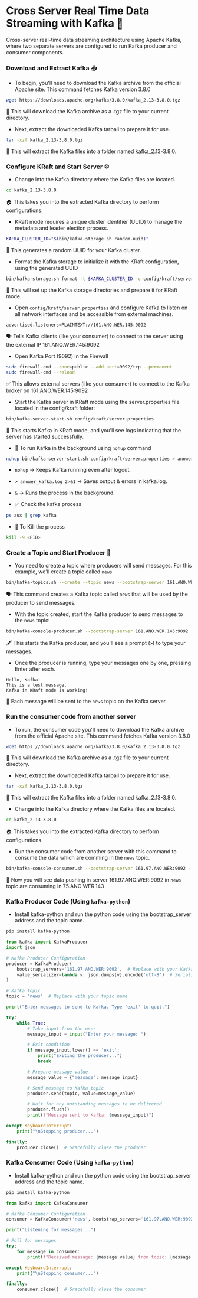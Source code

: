 # Cross Server Real Time Data Streaming with Kafka 🚀
Cross-server real-time data streaming architecture using Apache Kafka, where two separate servers are configured to run Kafka producer and consumer components.

### Download and Extract Kafka 📥

- To begin, you'll need to download the Kafka archive from the official Apache site. This command fetches Kafka version 3.8.0

```bash
wget https://downloads.apache.org/kafka/3.8.0/kafka_2.13-3.8.0.tgz
```
📂 This will download the Kafka archive as a .tgz file to your current directory.

- Next, extract the downloaded Kafka tarball to prepare it for use. 

```bash
tar -xzf kafka_2.13-3.8.0.tgz
```
📂 This will extract the Kafka files into a folder named kafka_2.13-3.8.0.

### Configure KRaft and Start Server ⚙️

- Change into the Kafka directory where the Kafka files are located.

```bash
cd kafka_2.13-3.8.0
```
🏠 This takes you into the extracted Kafka directory to perform configurations.

- KRaft mode requires a unique cluster identifier (UUID) to manage the metadata and leader election process.

```bash
KAFKA_CLUSTER_ID="$(bin/kafka-storage.sh random-uuid)"
```
🔑 This generates a random UUID for your Kafka cluster.

- Format the Kafka storage to initialize it with the KRaft configuration, using the generated UUID

```bash
bin/kafka-storage.sh format -t $KAFKA_CLUSTER_ID -c config/kraft/server.properties
```
💾 This will set up the Kafka storage directories and prepare it for KRaft mode.

- Open `config/kraft/server.properties` and configure Kafka to listen on all network interfaces and be accessible from external machines.

```text
advertised.listeners=PLAINTEXT://161.ANO.WER.145:9092
```
🗣️ Tells Kafka clients (like your consumer) to connect to the server using the external IP 161.ANO.WER.145:9092

- Open Kafka Port (9092) in the Firewall

```bash
sudo firewall-cmd --zone=public --add-port=9092/tcp --permanent
sudo firewall-cmd --reload
```
✅ This allows external servers (like your consumer) to connect to the Kafka broker on 161.ANO.WER.145:9092

- Start the Kafka server in KRaft mode using the server.properties file located in the config/kraft folder:

```bash
bin/kafka-server-start.sh config/kraft/server.properties
```
🚀 This starts Kafka in KRaft mode, and you'll see logs indicating that the server has started successfully.

- 🔄 To run Kafka in the background using `nohup` command

```bash
nohup bin/kafka-server-start.sh config/kraft/server.properties > anower_kafka.log 2>&1 &
```
- `nohup` → Keeps Kafka running even after logout.
- `> anower_kafka.log 2>&1` → Saves output & errors in kafka.log.
- `&` → Runs the process in the background.

- ✅ Check the kafka process
```bash
ps aux | grep kafka
```

- 🛑 To Kill the process
```bash
kill -9 <PID>
```
### Create a Topic and Start Producer 📝

- You need to create a topic where producers will send messages. For this example, we'll create a topic called `news`

```bash
bin/kafka-topics.sh --create --topic news --bootstrap-server 161.ANO.WER.145:9092
```
🗣️ This command creates a Kafka topic called `news` that will be used by the producer to send messages.

- With the topic created, start the Kafka producer to send messages to the `news` topic:

```bash
bin/kafka-console-producer.sh --bootstrap-server 161.ANO.WER.145:9092 --topic news
```
🖋️ This starts the Kafka producer, and you'll see a prompt (`>`) to type your messages.

- Once the producer is running, type your messages one by one, pressing Enter after each.

```text
Hello, Kafka!
This is a test message.
Kafka in KRaft mode is working!
```
💬 Each message will be sent to the `news` topic on the Kafka server.

### Run the consumer code from another server

- To run, the consumer code you'll need to download the Kafka archive from the official Apache site. This command fetches Kafka version 3.8.0

```bash
wget https://downloads.apache.org/kafka/3.8.0/kafka_2.13-3.8.0.tgz
```
📂 This will download the Kafka archive as a .tgz file to your current directory.

- Next, extract the downloaded Kafka tarball to prepare it for use. 

```bash
tar -xzf kafka_2.13-3.8.0.tgz
```
📂 This will extract the Kafka files into a folder named kafka_2.13-3.8.0.

- Change into the Kafka directory where the Kafka files are located.

```bash
cd kafka_2.13-3.8.0
```
🏠 This takes you into the extracted Kafka directory to perform configurations.

- Run the consumer code from another server with this command to consume the data which are comming in the `news` topic.

```bash
bin/kafka-console-consumer.sh --bootstrap-server 161.97.ANO.WER:9092 --topic news --from-beginning
```
💬 Now you will see data pushing in server 161.97.ANO.WER:9092 in `news` topic are consuming in 75.ANO.WER.143

### Kafka Producer Code (Using `kafka-python`)
- Install kafka-python and run the python code using the bootstrap_server address and the topic name.

```bash
pip install kafka-python
```

```python
from kafka import KafkaProducer
import json

# Kafka Producer Configuration
producer = KafkaProducer(
    bootstrap_servers='161.97.ANO.WER:9092',  # Replace with your Kafka broker address
    value_serializer=lambda v: json.dumps(v).encode('utf-8')  # Serialize message to JSON
)

# Kafka Topic
topic = 'news'  # Replace with your topic name

print("Enter messages to send to Kafka. Type 'exit' to quit.")

try:
    while True:
        # Take input from the user
        message_input = input("Enter your message: ")

        # Exit condition
        if message_input.lower() == 'exit':
            print("Exiting the producer...")
            break

        # Prepare message value
        message_value = {"message": message_input}

        # Send message to Kafka topic
        producer.send(topic, value=message_value)

        # Wait for any outstanding messages to be delivered
        producer.flush()
        print(f"Message sent to Kafka: {message_input}")

except KeyboardInterrupt:
    print("\nStopping producer...")

finally:
    producer.close()  # Gracefully close the producer
```


### Kafka Consumer Code (Using `kafka-python`)

- Install kafka-python and run the python code using the bootstrap_server address and the topic name.

```bash
pip install kafka-python
```

```python
from kafka import KafkaConsumer

# Kafka Consumer Configuration
consumer = KafkaConsumer('news', bootstrap_servers='161.97.ANO.WER:9092')

print("Listening for messages...")

# Poll for messages
try:
    for message in consumer:
        print(f"Received message: {message.value} from topic: {message.topic}")

except KeyboardInterrupt:
    print("\nStopping consumer...")

finally:
    consumer.close()  # Gracefully close the consumer
```


